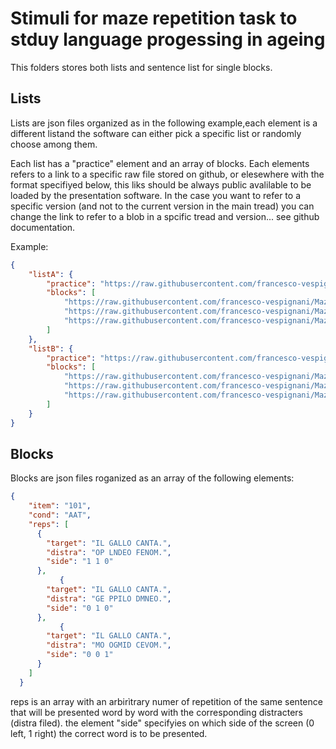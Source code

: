 # Stimuli for maze repetition task to stduy language progessing in ageing

This folders stores both lists and sentence list for single blocks.

## Lists

Lists are json files organized as in the following example,each element is a different listand the software can either pick a specific list or randomly choose among them.

Each list has a "practice" element and an array of blocks.  Each elements refers to a link to a specific raw file stored on github, or elesewhere with the format specifiyed below, this liks should be always public avalilable to be loaded by the presentation software.  In the case you want to refer to a specific version (and not to the current version in the main tread)  you can change the link to refer to a blob in a spcific tread and version...  see github documentation.

Example:

```json
{ 
    "listA": {
        "practice": "https://raw.githubusercontent.com/francesco-vespignani/MazeAgeing/refs/heads/main/stimuli/pract.json",
        "blocks": [
            "https://raw.githubusercontent.com/francesco-vespignani/MazeAgeing/refs/heads/main/stimuli/block1.json",
            "https://raw.githubusercontent.com/francesco-vespignani/MazeAgeing/refs/heads/main/stimuli/block2.json",
            "https://raw.githubusercontent.com/francesco-vespignani/MazeAgeing/refs/heads/main/stimuli/blockA.json"
        ]
    },
    "listB": {
        "practice": "https://raw.githubusercontent.com/francesco-vespignani/MazeAgeing/refs/heads/main/stimuli/pract.json",
        "blocks": [
            "https://raw.githubusercontent.com/francesco-vespignani/MazeAgeing/refs/heads/main/stimuli/block1.json",
            "https://raw.githubusercontent.com/francesco-vespignani/MazeAgeing/refs/heads/main/stimuli/block2.json",
            "https://raw.githubusercontent.com/francesco-vespignani/MazeAgeing/refs/heads/main/stimuli/blockB.json"
        ]
    }
}
```
## Blocks


Blocks are json files roganized as an array of the following elements:

```JSON
{
    "item": "101",
    "cond": "AAT",
    "reps": [
      {
        "target": "IL GALLO CANTA.",
        "distra": "OP LNDEO FENOM.",
        "side": "1 1 0"
      },
           {
        "target": "IL GALLO CANTA.",
        "distra": "GE PPILO DMNEO.",
        "side": "0 1 0"
      },
           {
        "target": "IL GALLO CANTA.",
        "distra": "MO OGMID CEVOM.",
        "side": "0 0 1"
      }    
    ]
  }
```

reps is an array with an arbirìtrary numer of repetition of the same sentence that will be presented word by word with the corresponding distracters (distra filed). the element "side" specifyies on which side of the screen (0 left, 1 right) the correct word is to be presented. 

